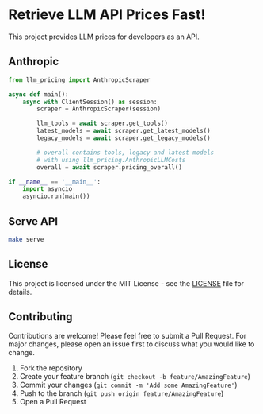# Retrieve LLM API Prices Fast!

This project provides LLM prices for developers as an API.

## Anthropic

```py
from llm_pricing import AnthropicScraper

async def main():
    async with ClientSession() as session:
        scraper = AnthropicScraper(session)

        llm_tools = await scraper.get_tools()
        latest_models = await scraper.get_latest_models()
        legacy_models = await scraper.get_legacy_models()

        # overall contains tools, legacy and latest models
        # with using llm_pricing.AnthropicLLMCosts
        overall = await scraper.pricing_overall()

if __name__ == '__main__':
    import asyncio
    asyncio.run(main())
```

## Serve API

```sh
make serve
```

## License

This project is licensed under the MIT License - see the [LICENSE](LICENSE) file for details.

## Contributing

Contributions are welcome! Please feel free to submit a Pull Request. For major changes, please open an issue first to discuss what you would like to change.

1. Fork the repository
2. Create your feature branch (`git checkout -b feature/AmazingFeature`)
3. Commit your changes (`git commit -m 'Add some AmazingFeature'`)
4. Push to the branch (`git push origin feature/AmazingFeature`)
5. Open a Pull Request